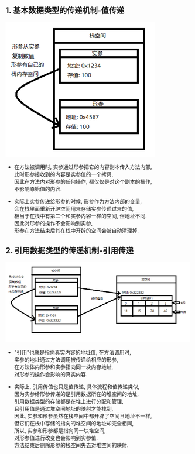 ## 1. 基本数据类型的传递机制-值传递
![image01](https://raw.githubusercontent.com/leon9dragon/notes_of_java/master/99.images/20200323090357.png)
- 在方法被调用时, 实参通过形参把它的内容副本传入方法内部,  
此时形参接收到的内容是实参值的一个拷贝,  
因此在方法内对形参的任何操作, 都仅仅是对这个副本的操作,  
不影响原始值的内容.

- 实际上实参传递给形参的时候, 形参作为方法内部的变量,  
  会在栈里面重新开辟空间用来存储实参传递过来的值,  
  相当于在栈中有第二个和实参内容一样的空间, 但地址不同.  
  因此对形参的操作不会影响到实参,  
  形参在方法结束后其在栈中开辟的空间会被自动清理掉.

## 2. 引用数据类型的传递机制-引用传递
![image 02](https://raw.githubusercontent.com/leon9dragon/notes_of_java/master/99.images/20200323091431.png)
- "引用"也就是指向真实内容的地址值, 在方法调用时,  
  实参的地址通过方法调用被传递给相应的形参,  
  在方法体内形参和实参指向同一块内存地址,  
  对形参的操作会影响的真实内容. 

- 实际上, 引用传值也只是值传递, 具体流程和值传递类似,  
  因为实参给形参传递的是引用数据所在的堆空间的地址,  
  引用数据类型的存储都是在堆上进行分配和管理,  
  且引用值是通过堆空间地址的映射才能找到,  
  因此, 实参和形参虽然在栈空间中都开辟了空间且地址不一样,  
  但它们在栈中存储的指向的堆空间的地址却完全相同,  
  所以, 实参和形参都是指向同一块堆空间,  
  对形参值进行改变也会影响到实参值.  
  方法结束后删除形参的栈空间失去对堆空间的映射.